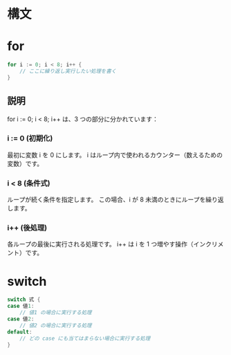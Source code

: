 # 構文

# for

```go
for i := 0; i < 8; i++ {
    // ここに繰り返し実行したい処理を書く
}
```

## 説明

for i := 0; i < 8; i++ は、3 つの部分に分かれています：

### i := 0 (初期化)

最初に変数 i を 0 にします。
i はループ内で使われるカウンター（数えるための変数）です。

### i < 8 (条件式)

ループが続く条件を指定します。
この場合、i が 8 未満のときにループを繰り返します。

### i++ (後処理)

各ループの最後に実行される処理です。
i++ は i を 1 つ増やす操作（インクリメント）です。

# switch

```go
switch 式 {
case 値1:
    // 値1 の場合に実行する処理
case 値2:
    // 値2 の場合に実行する処理
default:
    // どの case にも当てはまらない場合に実行する処理
}
```
